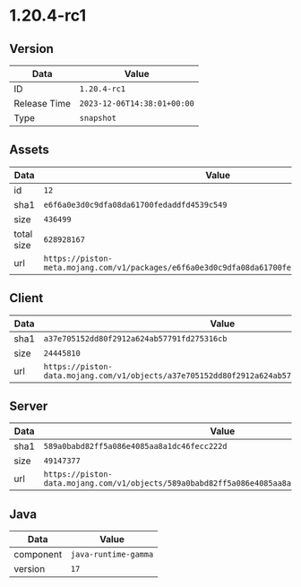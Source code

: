 # 1.20.4-rc1

## Version

|**Data**        | **Value**                 |
|----------------|-------------------------|
| ID   | ```1.20.4-rc1```   |
| Release Time   | ```2023-12-06T14:38:01+00:00```   |
| Type   | ```snapshot```   |

## Assets

|**Data**        | **Value**                 |
|----------------|-------------------------|
| id   | ```12```   |
| sha1   | ```e6f6a0e3d0c9dfa08da61700fedaddfd4539c549```   |
| size   | ```436499```   |
| total size  | ```628928167```  |
| url       | ```https://piston-meta.mojang.com/v1/packages/e6f6a0e3d0c9dfa08da61700fedaddfd4539c549/12.json``` |

## Client

|**Data**        | **Value**                 |
|----------------|-------------------------|
| sha1   | ```a37e705152dd80f2912a624ab57791fd275316cb```   |
| size   | ```24445810```   |
| url       | ```https://piston-data.mojang.com/v1/objects/a37e705152dd80f2912a624ab57791fd275316cb/client.jar``` |

## Server

|**Data**        | **Value**                 |
|----------------|-------------------------|
| sha1   | ```589a0babd82ff5a086e4085aa8a1dc46fecc222d```   |
| size   | ```49147377```   |
| url       | ```https://piston-data.mojang.com/v1/objects/589a0babd82ff5a086e4085aa8a1dc46fecc222d/server.jar``` |

## Java

|**Data**        | **Value**                 |
|----------------|-------------------------|
| component   | ```java-runtime-gamma```   |
| version   | ```17```   |